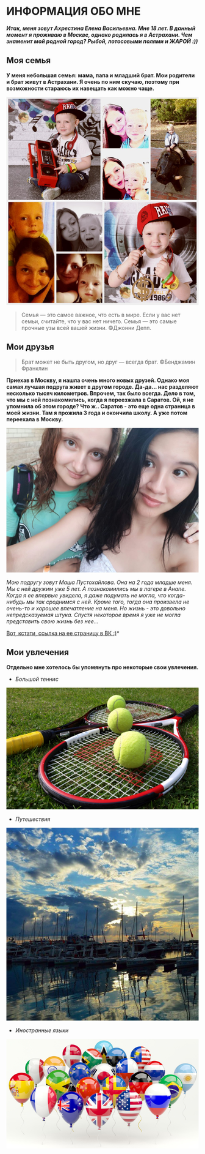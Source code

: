 # ИНФОРМАЦИЯ ОБО МНЕ
***Итак, меня зовут Ахрестина Елена Васильевна. Мне 18 лет. В данный момент я проживаю в Москве, однако родилась я в Астрахани. Чем знаменит мой родной город? Рыбой, лотосовыми полями и ЖАРОЙ :))***

## Моя семья
**У меня небольшая семья: мама, папа и младший брат. Мои родители и брат живут в Астрахани. Я очень по ним скучаю, поэтому при возможности стараюсь их навещать как можно чаще.** 

![Это я и мой брат](https://github.com/Elenaakhrestina/hw1/blob/master/IMG_0619.JPG)

>Семья — это самое важное, что есть в мире. Если у вас нет семьи, считайте, что у вас нет ничего. Семья — это самые прочные узы всей вашей жизни. ©Джонни Депп.

## Мои друзья
>Брат может не быть другом, но друг — всегда брат. ©Бенджамин Франклин

**Приехав в Москву, я нашла очень много новых друзей. Однако моя самая лучшая подруга живет в другом городе. Да-да... нас разделяют несколько тысяч километров. Впрочем, так было всегда. Дело в том, что мы с ней познакомились, когда я переезжала в Саратов. Ой, я не упомнила об этом городе? Что ж.. Саратов - это еще одна страница в моей жизни. Там я прожила 3 года и окончила школу. А уже потом переехала в Москву.** 

![Это я и моя подруга](https://github.com/Elenaakhrestina/hw1/blob/master/lclMKFf-2c4.jpg)

*Мою подругу зовут Маша Пустохайлова. Она на 2 года младше меня. Мы с ней дружим уже 5 лет. А познакомились мы в лагере в Анапе. Когда я ее впервые увидела, я даже подумать не могла, что когда-нибудь мы так сроднимся с ней. Кроме того, тогда она произвела не очень-то и хорошее впечатление на меня. Но жизнь - это довольно непредсказуемая штука. Спустя некоторое время я уже не могла представить свою жизнь без нее...*

[Вот, кстати, ссылка на ее страницу в ВК :)](https://vk.com/mane2001)* 

## Мои увлечения

**Отдельно мне хотелось бы упомянуть про некоторые свои увлечения.**

+ *Большой теннис* 

![](https://github.com/Elenaakhrestina/hw1/blob/master/yaguar_03.jpg)

+ *Путешествия*

![](https://github.com/Elenaakhrestina/hw1/blob/master/%D0%A1%D0%BD%D0%B8%D0%BC%D0%BE%D0%BA%20%D1%8D%D0%BA%D1%80%D0%B0%D0%BD%D0%B0%202018-01-20%20%D0%B2%2018.43.48.png)

+ *Иностранные языки*

![](https://github.com/Elenaakhrestina/hw1/blob/master/language.jpg)


